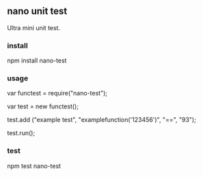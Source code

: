 ## nano unit test

Ultra mini unit test.

### install 

npm install nano-test

### usage 


var functest = require("nano-test");

var test = new functest();

test.add ("example test", "examplefunction('123456')", "==", "93");

test.run();




### test


npm test nano-test 
